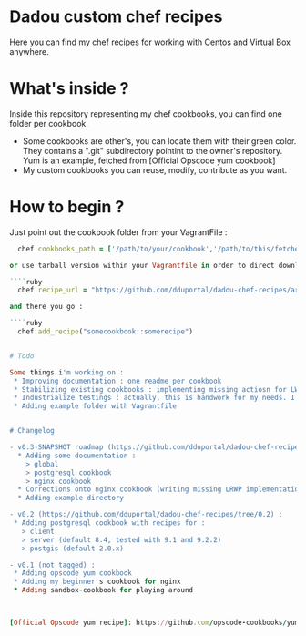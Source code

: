 # Dadou custom chef recipes

Here you can find my chef recipes for working with Centos and Virtual Box anywhere.

# What's inside ?

Inside this repository representing my chef cookbooks, you can find one folder per cookbook.
 * Some cookbooks are other's, you can locate them with their green color. They contains a ".git" subdirectory pointint to the owner's repository. Yum is an example, fetched from [Official Opscode yum cookbook]
 * My custom cookbooks you can reuse, modify, contribute as you want.

# How to begin ?

Just point out the cookbook folder from your VagrantFile :

````ruby
  chef.cookbooks_path = ['/path/to/your/cookbook','/path/to/this/fetched/git/repo/cookbook']

or use tarball version within your Vagrantfile in order to direct download cookbook fixed version :

````ruby
  chef.recipe_url = "https://github.com/dduportal/dadou-chef-recipes/archive/<YOUR VERSION>.tar.gz"

and there you go :

````ruby
  chef.add_recipe("somecookbook::somerecipe")


# Todo

Some things i'm working on :
 * Improving documentation : one readme per cookbook
 * Stabilizing existing cookbooks : implementing missing actiosn for LWRP into nginx
 * Industrialize testings : actually, this is handwork for my needs. I should cucumuber or kitchen tests with Travis.
 * Adding example folder with Vagrantfile


# Changelog

- v0.3-SNAPSHOT roadmap (https://github.com/dduportal/dadou-chef-recipes/tree/develop) :
  * Adding some documentation :
    > global
    > postgresql cookbook
    > nginx cookbook
  * Corrections onto nginx cookbook (writing missing LRWP implementations)
  * Adding example directory

- v0.2 (https://github.com/dduportal/dadou-chef-recipes/tree/0.2) :
 * Adding postgresql cookbook with recipes for :
   > client
   > server (default 8.4, tested with 9.1 and 9.2.2)
   > postgis (default 2.0.x)

- v0.1 (not tagged) :
 * Adding opscode yum cookbook
 * Adding my beginner's cookbook for nginx
 * Adding sandbox-cookbook for playing around



[Official Opscode yum recipe]: https://github.com/opscode-cookbooks/yum